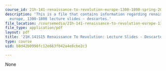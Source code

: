 ```yaml
---
course_id: 21h-141-renaissance-to-revolution-europe-1300-1800-spring-2015
description: 'This is a file that contains information regarding renaissance to revolution:
  europe, 1300-1800 lecture slides - descartes.'
file_location: /coursemedia/21h-141-renaissance-to-revolution-europe-1300-1800-spring-2015/b8d42b0998fc12e663f042a4e8cbe2c3_MIT21H_141S15_Descartes.pdf
file_type: application/pdf
layout: pdf
title: '21H.141S15 Renaissance To Revolution: Lecture Slides - Descartes'
type: course
uid: b8d42b0998fc12e663f042a4e8cbe2c3

---
```

None